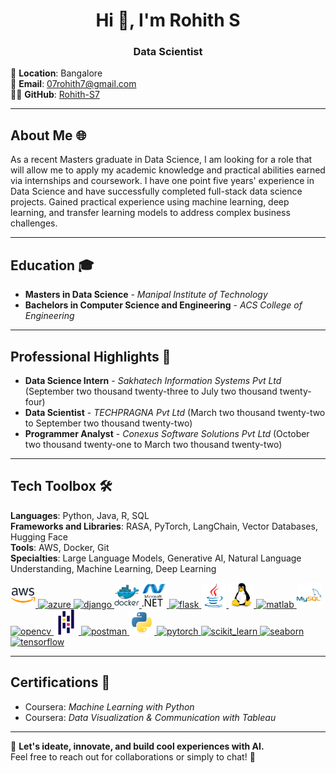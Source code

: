 <h1 align="center">Hi 👋, I'm Rohith S</h1>
<h3 align="center">Data Scientist</h3>

📍 **Location**: Bangalore  
📧 **Email**: [07rohith7@gmail.com](mailto:07rohith7@gmail.com)  
👨‍💻 **GitHub**: [Rohith-S7](https://github.com/Rohith-S7)  

---

## About Me 🌐
As a recent Masters graduate in Data Science, I am looking for a role that will allow me to apply my academic knowledge and practical abilities earned via internships and coursework. I have one point five years' experience in Data Science and have successfully completed full-stack data science projects. Gained practical experience using machine learning, deep learning, and transfer learning models to address complex business challenges.  

---

## Education 🎓
- **Masters in Data Science** - *Manipal Institute of Technology*  
- **Bachelors in Computer Science and Engineering** - *ACS College of Engineering*  

---

## Professional Highlights 🌟
- **Data Science Intern** - *Sakhatech Information Systems Pvt Ltd* (September two thousand twenty-three to July two thousand twenty-four)  
- **Data Scientist** - *TECHPRAGNA Pvt Ltd* (March two thousand twenty-two to September two thousand twenty-two)  
- **Programmer Analyst** - *Conexus Software Solutions Pvt Ltd* (October two thousand twenty-one to March two thousand twenty-two)  

---

## Tech Toolbox 🛠️
**Languages**: Python, Java, R, SQL  
**Frameworks and Libraries**: RASA, PyTorch, LangChain, Vector Databases, Hugging Face  
**Tools**: AWS, Docker, Git  
**Specialties**: Large Language Models, Generative AI, Natural Language Understanding, Machine Learning, Deep Learning  


<p align="left"> <a href="https://aws.amazon.com" target="_blank" rel="noreferrer"> <img src="https://raw.githubusercontent.com/devicons/devicon/master/icons/amazonwebservices/amazonwebservices-original-wordmark.svg" alt="aws" width="40" height="40"/> </a> <a href="https://azure.microsoft.com/en-in/" target="_blank" rel="noreferrer"> <img src="https://www.vectorlogo.zone/logos/microsoft_azure/microsoft_azure-icon.svg" alt="azure" width="40" height="40"/> </a> <a href="https://www.djangoproject.com/" target="_blank" rel="noreferrer"> <img src="https://cdn.worldvectorlogo.com/logos/django.svg" alt="django" width="40" height="40"/> </a> <a href="https://www.docker.com/" target="_blank" rel="noreferrer"> <img src="https://raw.githubusercontent.com/devicons/devicon/master/icons/docker/docker-original-wordmark.svg" alt="docker" width="40" height="40"/> </a> <a href="https://dotnet.microsoft.com/" target="_blank" rel="noreferrer"> <img src="https://raw.githubusercontent.com/devicons/devicon/master/icons/dot-net/dot-net-original-wordmark.svg" alt="dotnet" width="40" height="40"/> </a> <a href="https://flask.palletsprojects.com/" target="_blank" rel="noreferrer"> <img src="https://www.vectorlogo.zone/logos/pocoo_flask/pocoo_flask-icon.svg" alt="flask" width="40" height="40"/> </a> <a href="https://www.java.com" target="_blank" rel="noreferrer"> <img src="https://raw.githubusercontent.com/devicons/devicon/master/icons/java/java-original.svg" alt="java" width="40" height="40"/> </a> <a href="https://www.linux.org/" target="_blank" rel="noreferrer"> <img src="https://raw.githubusercontent.com/devicons/devicon/master/icons/linux/linux-original.svg" alt="linux" width="40" height="40"/> </a> <a href="https://www.mathworks.com/" target="_blank" rel="noreferrer"> <img src="https://upload.wikimedia.org/wikipedia/commons/2/21/Matlab_Logo.png" alt="matlab" width="40" height="40"/> </a> <a href="https://www.mysql.com/" target="_blank" rel="noreferrer"> <img src="https://raw.githubusercontent.com/devicons/devicon/master/icons/mysql/mysql-original-wordmark.svg" alt="mysql" width="40" height="40"/> </a> <a href="https://opencv.org/" target="_blank" rel="noreferrer"> <img src="https://www.vectorlogo.zone/logos/opencv/opencv-icon.svg" alt="opencv" width="40" height="40"/> </a> <a href="https://pandas.pydata.org/" target="_blank" rel="noreferrer"> <img src="https://raw.githubusercontent.com/devicons/devicon/2ae2a900d2f041da66e950e4d48052658d850630/icons/pandas/pandas-original.svg" alt="pandas" width="40" height="40"/> </a> <a href="https://postman.com" target="_blank" rel="noreferrer"> <img src="https://www.vectorlogo.zone/logos/getpostman/getpostman-icon.svg" alt="postman" width="40" height="40"/> </a> <a href="https://www.python.org" target="_blank" rel="noreferrer"> <img src="https://raw.githubusercontent.com/devicons/devicon/master/icons/python/python-original.svg" alt="python" width="40" height="40"/> </a> <a href="https://pytorch.org/" target="_blank" rel="noreferrer"> <img src="https://www.vectorlogo.zone/logos/pytorch/pytorch-icon.svg" alt="pytorch" width="40" height="40"/> </a> <a href="https://scikit-learn.org/" target="_blank" rel="noreferrer"> <img src="https://upload.wikimedia.org/wikipedia/commons/0/05/Scikit_learn_logo_small.svg" alt="scikit_learn" width="40" height="40"/> </a> <a href="https://seaborn.pydata.org/" target="_blank" rel="noreferrer"> <img src="https://seaborn.pydata.org/_images/logo-mark-lightbg.svg" alt="seaborn" width="40" height="40"/> </a> <a href="https://www.tensorflow.org" target="_blank" rel="noreferrer"> <img src="https://www.vectorlogo.zone/logos/tensorflow/tensorflow-icon.svg" alt="tensorflow" width="40" height="40"/> </a> </p>

---


## Certifications 📜
- Coursera: *Machine Learning with Python*  
- Coursera: *Data Visualization & Communication with Tableau*  
 
---

🔗 **Let's ideate, innovate, and build cool experiences with AI.**  
Feel free to reach out for collaborations or simply to chat! 🚀  
